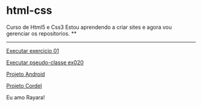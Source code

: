 # html-css
 Curso de Html5 e Css3
 Estou aprendendo a criar sites e agora vou gerenciar os repositorios.
 **
 ***
 
 <a href="https://neootavio.github.io/meus-projetos/exercicios/ex001/index.html">Executar exercicio 01</a>

<a href="https://neootavio.github.io/meus-projetos/exercicios/ex020/pseudoclasse.html"> Executar pseudo-classe ex020</a>

<a href="https://neootavio.github.io/projeto-android/index.html">Projeto Android</a>

<a href="https://neootavio.github.io/desafio-12/index.html">Projeto Cordel</a>

Eu amo Rayara!